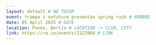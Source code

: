 ```yaml
---
layout: default # NO TOCAR
event: trampa x nofuture presentan spring rush # NOMBRE
date: 05 April 2025 # DATE
location: Panke, Berlin # LOCATION -> CLUB, CITY
link: https://ra.co/events/2122960 # LINK
---
```

